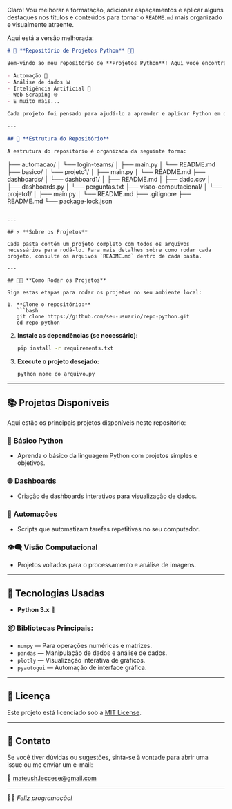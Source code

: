 Claro! Vou melhorar a formatação, adicionar espaçamentos e aplicar alguns destaques nos títulos e conteúdos para tornar o `README.md` mais organizado e visualmente atraente.

Aqui está a versão melhorada:

```markdown
# 🚀 **Repositório de Projetos Python** 🐍✨

Bem-vindo ao meu repositório de **Projetos Python**! Aqui você encontrará uma coleção de projetos desenvolvidos em Python, abordando uma variedade de tópicos como:

- Automação 🤖
- Análise de dados 📊
- Inteligência Artificial 🤖
- Web Scraping 🌐
- E muito mais...

Cada projeto foi pensado para ajudá-lo a aprender e aplicar Python em diferentes áreas do desenvolvimento.

---

## 📁 **Estrutura do Repositório**

A estrutura do repositório é organizada da seguinte forma:

```
├── automacao/
│   └── login-teams/
│       ├── main.py
│       └── README.md
├── basico/
│   └── projeto1/
│       ├── main.py
│       └── README.md
├── dashboards/
│   └── dashboard1/
│       ├── README.md
│       ├── dado.csv
│       ├── dashboards.py
│       └── perguntas.txt
├── visao-computacional/
│   └── projeto1/
│       ├── main.py
│       └── README.md
├── .gitignore
├── README.md
└── package-lock.json
```

---

## ⚡ **Sobre os Projetos**

Cada pasta contém um projeto completo com todos os arquivos necessários para rodá-lo. Para mais detalhes sobre como rodar cada projeto, consulte os arquivos `README.md` dentro de cada pasta.

---

## 🧑‍💻 **Como Rodar os Projetos**

Siga estas etapas para rodar os projetos no seu ambiente local:

1. **Clone o repositório:**
   ```bash
   git clone https://github.com/seu-usuario/repo-python.git
   cd repo-python
   ```

2. **Instale as dependências (se necessário):**
   ```bash
   pip install -r requirements.txt
   ```

3. **Execute o projeto desejado:**
   ```bash
   python nome_do_arquivo.py
   ```

---

## 📚 **Projetos Disponíveis**

Aqui estão os principais projetos disponíveis neste repositório:

### 📝 **Básico Python**
- Aprenda o básico da linguagem Python com projetos simples e objetivos.

### 🌐 **Dashboards**
- Criação de dashboards interativos para visualização de dados.

### 🤖 **Automações**
- Scripts que automatizam tarefas repetitivas no seu computador.

### 👁‍🗨 **Visão Computacional**
- Projetos voltados para o processamento e análise de imagens.

---

## 🔧 **Tecnologias Usadas**

- **Python 3.x** 🐍

### 📦 **Bibliotecas Principais:**
- `numpy` — Para operações numéricas e matrizes.
- `pandas` — Manipulação de dados e análise de dados.
- `plotly` — Visualização interativa de gráficos.
- `pyautogui` — Automação de interface gráfica.

---

## 📄 **Licença**

Este projeto está licenciado sob a [MIT License](LICENSE).

---

## 💬 **Contato**

Se você tiver dúvidas ou sugestões, sinta-se à vontade para abrir uma issue ou me enviar um e-mail:

📧 [mateush.leccese@gmail.com](mailto:mateush.leccese@gmail.com)

---

**🐍🚀** *Feliz programação!*
